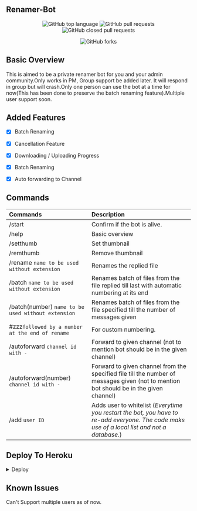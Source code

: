 ## Renamer-Bot
<p align="center" > <img alt="GitHub top language" src="https://img.shields.io/github/languages/top/Wolfy024/Renamer-Bot?style=plastic">
 <a> <img alt="GitHub pull requests" src="https://img.shields.io/github/issues-pr-raw/Wolfy024/Renamer-Bot?color=blue&label=Open%20PRs"> <img alt="GitHub closed pull requests" src="https://img.shields.io/github/issues-pr-closed-raw/Wolfy024/Renamer-Bot?color=blue&label=Closed%20PRs"> </a> </p>

<p align="center" > <img alt="GitHub forks" src="https://img.shields.io/github/forks/Wolfy024/Renamer-Bot?logoColor=blue&style=social"> </p>

## Basic Overview

This is aimed to be a private renamer bot for you and your admin community.Only works in PM, Group support be added later. It will respond in group but will crash.Only one person can use the bot at a time for now(This has been done to preserve the batch renaming feature).Multiple user support soon.

## Added Features

- [x] Batch Renaming
- [x] Cancellation Feature
- [x] Downloading / Uploading Progress
- [x] Batch Renaming
- [x] Auto forwarding to Channel


## Commands

| Commands    | Description | 
| :---        |    :---     |
| /start      | Confirm if the bot is alive. |
| /help       | Basic overview |
| /setthumb   | Set thumbnail | 
| /remthumb   | Remove thumbnail | 
| /rename `name to be used without extension`| Renames the replied file |
| /batch `name to be used without extension` | Renames batch of files from the file replied till last with automatic numbering at its end |
| /batch(number) `name to be used without extension` | Renames batch of files from the file specified till the number of messages given |
| #zzz`followed by a number at the end of rename`| For custom numbering.
| /autoforward `channel id with - ` | Forward to given channel (not to  mention bot should be in the given channel) |
| /autoforward(number)  `channel id with - ` | Forward to given channel from the specified file till the number of messages given (not to  mention bot should be in the given channel) |
| /add `user ID`  | Adds user to whitelist (_Everytime you restart the bot, you have to re-add everyone. The code maks use of a local list and not a database._)|



## Deploy To Heroku 
<details>
 <summary> Deploy </summary>
Fill the VARS correctly and turn on the dyno worker.

[![Deploy](https://www.herokucdn.com/deploy/button.svg)](https://heroku.com/deploy?template=https://github.com/Wolfy024/Renamer-Bot)
</details>

## Known Issues
Can't Support multiple users as of now.
